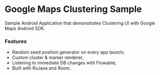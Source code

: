 # Google Maps Clustering Sample

Sample Android Application that demonstrates Clustering UI with Google Maps Android SDK.

### Features
- Random seed position generator on every app launch;
- Custom cluster & marker renderer;
- Listening to immediate DB changes with Flowable;
- Built with RxJava and Room.
